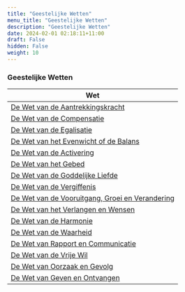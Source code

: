 ```yaml
---
title: "Geestelijke Wetten"
menu_title: "Geestelijke Wetten"
description: "Geestelijke Wetten"
date: 2024-02-01 02:18:11+11:00
draft: False
hidden: False
weight: 10
---
```

### Geestelijke Wetten

| **Wet**
|---
| [De Wet van de Aantrekkingskracht](/13-nl-spiritual-topics/13-1-nl-spiritual-laws/13-1-1-nl-law-of-attraction/)
| [De Wet van de Compensatie](/13-nl-spiritual-topics/13-1-nl-spiritual-laws/13-1-2-nl-law-of-compensation/)
| [De Wet van de Egalisatie](/13-nl-spiritual-topics/13-1-nl-spiritual-laws/13-1-3-nl-law-of-equalisation/)
| [De Wet van het Evenwicht of de Balans](/13-nl-spiritual-topics/13-1-nl-spiritual-laws/13-1-4-nl-law-of-equipoise-balance/)
| [De Wet van de Activering](/13-nl-spiritual-topics/13-1-nl-spiritual-laws/13-1-5-nl-law-of-activation/)
| [De Wet van het Gebed](/13-nl-spiritual-topics/13-1-nl-spiritual-laws/13-1-6-nl-law-of-prayer/)
| [De Wet van de Goddelijke Liefde](/13-nl-spiritual-topics/13-1-nl-spiritual-laws/13-1-7-nl-law-of-divine-love/)
| [De Wet van de Vergiffenis](/13-nl-spiritual-topics/13-1-nl-spiritual-laws/13-1-8-nl-law-of-forgiveness/)
| [De Wet van de Vooruitgang, Groei en Verandering](/13-nl-spiritual-topics/13-1-nl-spiritual-laws/13-1-9-nl-law-of-progress-growth-change/)
| [De Wet van het Verlangen en Wensen](/13-nl-spiritual-topics/13-1-nl-spiritual-laws/13-1-10-nl-law-of-desire-and-want/)
| [De Wet van de Harmonie](/13-nl-spiritual-topics/13-1-nl-spiritual-laws/13-1-11-nl-law-of-harmony/)
| [De Wet van de Waarheid](/13-nl-spiritual-topics/13-1-nl-spiritual-laws/13-1-12-nl-law-of-truth/)
| [De Wet van Rapport en Communicatie](/13-nl-spiritual-topics/13-1-nl-spiritual-laws/13-1-13-nl-law-of-rapport-communication/)
| [De Wet van de Vrije Wil](/13-nl-spiritual-topics/13-1-nl-spiritual-laws/13-1-14-nl-law-of-free-will/)
| [De Wet van Oorzaak en Gevolg](/13-nl-spiritual-topics/13-1-nl-spiritual-laws/13-1-15-nl-law-of-cause-and-effect/)
| [De Wet van Geven en Ontvangen](/13-nl-spiritual-topics/13-1-nl-spiritual-laws/13-1-16-nl-law-of-give-and-receive/)
